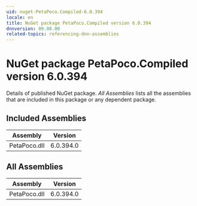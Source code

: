 ```yaml
---
uid: nuget-PetaPoco.Compiled-6.0.394
locale: en
title: NuGet package PetaPoco.Compiled version 6.0.394
dnnversion: 09.08.00
related-topics: referencing-dnn-assemblies
---
```


# NuGet package PetaPoco.Compiled version 6.0.394
Details of published NuGet package.
*All Assemblies* lists all the assemblies that are included in this package or any dependent package.

## Included Assemblies

|Assembly|Version|
|---|---|
|PetaPoco.dll|6.0.394.0|

## All Assemblies

|Assembly|Version|
|---|---|
|PetaPoco.dll|6.0.394.0|

